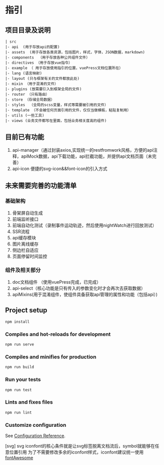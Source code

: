 # 指引

## 项目目录及说明
```
| src
|- api  (用于存放api的配置)
|- assets  (用于存放各类资源，包括图片，样式，字体，JSON数据，markdown)
|- components  （用于存放各种公共组件文件）
|- directives （用于存放vue指令）
|- example （ 用于存放使用指引的位置，vuePress文档位置所在）
|- lang (语言映射)
|- layout (只与框架有关的文件都放此处)
|- mixin （用于混淆的文件）
|- plugins (放需要引入到框架全局的文件)
|- router （只有路由）
|- store （存储全局数据）
|- styles  （全局的scss变量，样式等需要被引用的文件）
|- template （不会被任何页面引用的文件，仅仅当做模板，粘贴复制用）
|- utils (一些工具)
|- views (业务文件都写在里面，包括业务相关度高的组件)
```

## 目前已有功能
1. api-manager（通过封装axios,实现统一的restfromwork风格，方便的api注释，apiMock数据，api下载功能，api拦截功能，并提供api文档页面（未完善）
2. api-icon 便捷的svg-icon&&font-icon的引入方式

## 未来需要完善的功能清单
### 基础架构
1. 骨架屏自动生成
2. 前端监听接口
3. 前端自动化测试（录制事件运动轨迹，然后使用nightWatch进行回放测试）
4. SSR流程
5. api缓存模块
6. 图片离线缓存
7. 侧边栏自适应
8. 页面停留时间监控


### 组件及相关部分
1. doc文档组件 （使用vuePress完成，已完成）
2. api-select（核心功能是只有传入的参数变化时才会再次去获取数据）
3. apiMixins(用于混淆组件，使组件具备获取api管理的属性和功能（包括api）)

## Project setup
```
npm install
```

### Compiles and hot-reloads for development
```
npm run serve
```

### Compiles and minifies for production
```
npm run build
```

### Run your tests
```
npm run test
```

### Lints and fixes files
```
npm run lint
```

### Customize configuration
See [Configuration Reference](https://cli.vuejs.org/config/).

[svg]
svg iconfont的核心条件就是让svg标签脱离文档流后，symbol就能够在任意位置引用
为了不需要修改多余的iconfont样式，iconfont建议统一使用[fontAwesome](https://fontawesome.dashgame.com/)